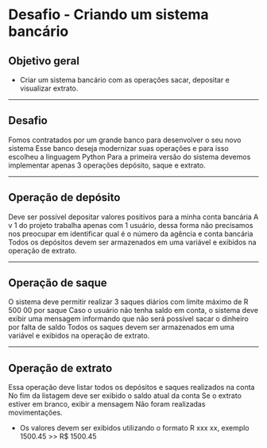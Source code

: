 # Desafio - Criando um sistema bancário

## Objetivo geral

- Criar um sistema bancário com as operações sacar, depositar e visualizar extrato.

---

## Desafio

Fomos contratados por um grande banco para desenvolver o seu novo sistema Esse banco deseja modernizar suas operações e para isso escolheu a linguagem Python Para a primeira versão do sistema devemos implementar apenas 3 operações depósito, saque e extrato.

---

## Operação de depósito

Deve ser possível depositar valores positivos para a minha conta bancária A v 1 do projeto trabalha apenas com 1 usuário, dessa forma não precisamos nos preocupar em identificar qual é o número da agência e conta bancária Todos os depósitos devem ser armazenados em uma variável e exibidos na operação de extrato.

---

## Operação de saque

O sistema deve permitir realizar 3 saques diários com limite máximo de R 500 00 por saque Caso o usuário não tenha saldo em conta, o sistema deve exibir uma mensagem informando que não será possível sacar o dinheiro por falta de saldo Todos os saques devem ser armazenados em uma variável e exibidos na operação de extrato.

---

## Operação de extrato

Essa operação deve listar todos os depósitos e saques realizados na conta No fim da listagem deve ser exibido o saldo atual da conta Se o extrato estiver em branco, exibir a mensagem Não foram realizadas movimentações.

- Os valores devem ser exibidos utilizando o formato R xxx xx, exemplo
1500.45 >> R$ 1500.45
